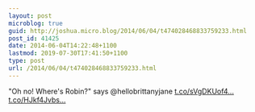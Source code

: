 ```yaml
---
layout: post
microblog: true
guid: http://joshua.micro.blog/2014/06/04/t474028468833759233.html
post_id: 41425
date: 2014-06-04T14:22:48+1100
lastmod: 2019-07-30T17:41:50+1100
type: post
url: /2014/06/04/t474028468833759233.html
---
```

"Oh no! Where's Robin?" says @hellobrittanyjane [t.co/sVgDKUof4...](http://t.co/sVgDKUof4R) [t.co/HJkf4Jvbs...](http://t.co/HJkf4Jvbsk)
